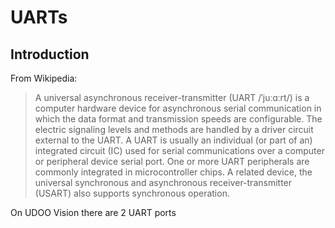 # UARTs

## Introduction

From Wikipedia:
<blockquote>
A universal asynchronous receiver-transmitter (UART /ˈjuːɑːrt/) is a computer
hardware device for asynchronous serial communication in which the data format
and transmission speeds are configurable. The electric signaling levels and
methods are handled by a driver circuit external to the UART. A UART is usually
an individual (or part of an) integrated circuit (IC) used for serial
communications over a computer or peripheral device serial port. One or more
UART peripherals are commonly integrated in microcontroller chips. A related
device, the universal synchronous and asynchronous receiver-transmitter (USART)
also supports synchronous operation.
</blockquote>

On UDOO Vision there are 2 UART ports 
